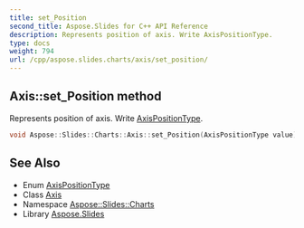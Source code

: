 ```yaml
---
title: set_Position
second_title: Aspose.Slides for C++ API Reference
description: Represents position of axis. Write AxisPositionType.
type: docs
weight: 794
url: /cpp/aspose.slides.charts/axis/set_position/
---
```

## Axis::set_Position method


Represents position of axis. Write [AxisPositionType](../../axispositiontype/).

```cpp
void Aspose::Slides::Charts::Axis::set_Position(AxisPositionType value) override
```

## See Also

* Enum [AxisPositionType](../../axispositiontype/)
* Class [Axis](../)
* Namespace [Aspose::Slides::Charts](../../)
* Library [Aspose.Slides](../../../)
